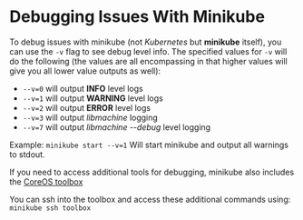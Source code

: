 # Debugging Issues With Minikube

To debug issues with minikube (not *Kubernetes* but **minikube** itself), you can use the `-v` flag to see debug level info.  The specified values for `-v` will do the following (the values are all encompassing in that higher values will give you all lower value outputs as well):

* `--v=0` will output **INFO** level logs
* `--v=1` will output **WARNING** level logs
* `--v=2` will output **ERROR** level logs
* `--v=3` will output *libmachine* logging
* `--v=7` will output *libmachine --debug* level logging

Example:
`minikube start --v=1` Will start minikube and output all warnings to stdout.

If you need to access additional tools for debugging, minikube also includes the [CoreOS toolbox](https://github.com/coreos/toolbox)

You can ssh into the toolbox and access these additional commands using:
`minikube ssh toolbox`
